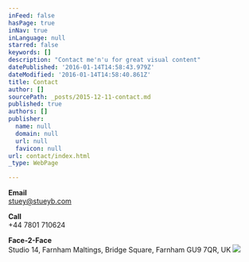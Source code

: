 ```yaml
---
inFeed: false
hasPage: true
inNav: true
inLanguage: null
starred: false
keywords: []
description: "Contact me'n'u for great visual content"
datePublished: '2016-01-14T14:58:43.979Z'
dateModified: '2016-01-14T14:58:40.861Z'
title: Contact
author: []
sourcePath: _posts/2015-12-11-contact.md
published: true
authors: []
publisher:
  name: null
  domain: null
  url: null
  favicon: null
url: contact/index.html
_type: WebPage

---
```

**Email**  
stuey@stueyb.com

**Call**  
+44 7801 710624

**Face-2-Face**  
Studio 14, Farnham Maltings, Bridge Square, Farnham GU9 7QR, UK
![](https://the-grid-user-content.s3-us-west-2.amazonaws.com/cba9cf79-7644-4509-80a6-96e5ce0f0df1.jpg)